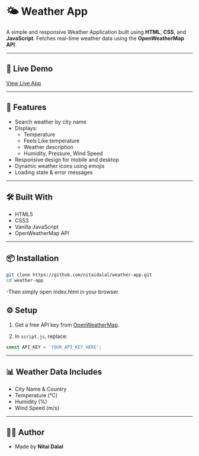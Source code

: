 # 🌤️ Weather App

A simple and responsive Weather Application built using **HTML**, **CSS**, and **JavaScript**. Fetches real-time weather data using the **OpenWeatherMap API**.

---

## 📸 Live Demo

[View Live App](http://weather-app-by-nitai.netlify.app)  

---

## 🚀 Features

- Search weather by city name
- Displays:
  - Temperature
  - Feels Like temperature
  - Weather description
  - Humidity, Pressure, Wind Speed
- Responsive design for mobile and desktop
- Dynamic weather icons using emojis
- Loading state & error messages

---
## 🛠️ Built With

- HTML5
- CSS3
- Vanilla JavaScript
- OpenWeatherMap API

---
## 📦 Installation

```bash
git clone https://github.com/nitaidalal/weather-app.git
cd weather-app
```
-Then simply open index.html in your browser.

## ⚙️ Setup

1. Get a free API key from [OpenWeatherMap](https://openweathermap.org/api).

2. In `script.js`, replace:

```js
const API_KEY = 'YOUR_API_KEY_HERE';
```
---
## 📊 Weather Data Includes
- City Name & Country
- Temperature (°C)
- Humidity (%)
- Wind Speed (m/s)
---
## 👨‍💻 Author
- Made by **Nitai Dalal**


